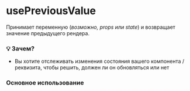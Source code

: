 # usePreviousValue

Принимает переменную (_возможно, props или state_) и возвращает значение предыдущего рендера.

### 💡 Зачем?

- Вы хотите отслеживать изменения состояния вашего компонента / реквизита, чтобы решить, должен ли он обновляться или нет

### Основное использование
